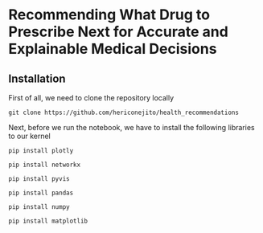 # Recommending What Drug to Prescribe Next for Accurate and Explainable Medical Decisions


## Installation

First of all, we need to clone the repository locally 

`git clone https://github.com/hericonejito/health_recommendations`

Next, before we run the notebook, we have to install the following libraries to our kernel

`pip install plotly`

`pip install networkx`

`pip install pyvis`

`pip install pandas`

`pip install numpy`

`pip install matplotlib`
